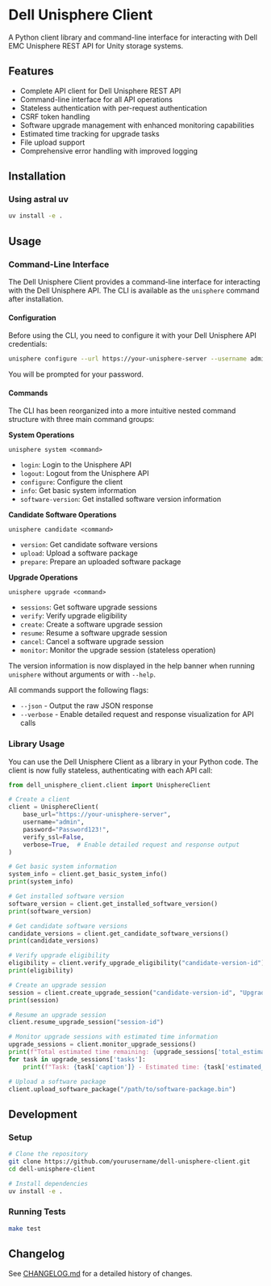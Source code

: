 # Dell Unisphere Client

A Python client library and command-line interface for interacting with Dell EMC Unisphere REST API for Unity storage systems.

## Features

- Complete API client for Dell Unisphere REST API
- Command-line interface for all API operations
- Stateless authentication with per-request authentication
- CSRF token handling
- Software upgrade management with enhanced monitoring capabilities
- Estimated time tracking for upgrade tasks
- File upload support
- Comprehensive error handling with improved logging

## Installation

### Using astral uv

```bash
uv install -e .
```

## Usage

### Command-Line Interface

The Dell Unisphere Client provides a command-line interface for interacting with the Dell Unisphere API. The CLI is available as the `unisphere` command after installation.

#### Configuration

Before using the CLI, you need to configure it with your Dell Unisphere API credentials:

```bash
unisphere configure --url https://your-unisphere-server --username admin
```

You will be prompted for your password.

#### Commands

The CLI has been reorganized into a more intuitive nested command structure with three main command groups:

**System Operations**
```
unisphere system <command>
```
- `login`: Login to the Unisphere API
- `logout`: Logout from the Unisphere API
- `configure`: Configure the client
- `info`: Get basic system information
- `software-version`: Get installed software version information

**Candidate Software Operations**
```
unisphere candidate <command>
```
- `version`: Get candidate software versions
- `upload`: Upload a software package
- `prepare`: Prepare an uploaded software package

**Upgrade Operations**
```
unisphere upgrade <command>
```
- `sessions`: Get software upgrade sessions
- `verify`: Verify upgrade eligibility
- `create`: Create a software upgrade session
- `resume`: Resume a software upgrade session
- `cancel`: Cancel a software upgrade session
- `monitor`: Monitor the upgrade session (stateless operation)

The version information is now displayed in the help banner when running `unisphere` without arguments or with `--help`.

All commands support the following flags:
- `--json` - Output the raw JSON response
- `--verbose` - Enable detailed request and response visualization for API calls

### Library Usage

You can use the Dell Unisphere Client as a library in your Python code. The client is now fully stateless, authenticating with each API call:

```python
from dell_unisphere_client.client import UnisphereClient

# Create a client
client = UnisphereClient(
    base_url="https://your-unisphere-server",
    username="admin",
    password="Password123!",
    verify_ssl=False,
    verbose=True,  # Enable detailed request and response output
)

# Get basic system information
system_info = client.get_basic_system_info()
print(system_info)

# Get installed software version
software_version = client.get_installed_software_version()
print(software_version)

# Get candidate software versions
candidate_versions = client.get_candidate_software_versions()
print(candidate_versions)

# Verify upgrade eligibility
eligibility = client.verify_upgrade_eligibility("candidate-version-id")
print(eligibility)

# Create an upgrade session
session = client.create_upgrade_session("candidate-version-id", "Upgrade to new version")
print(session)

# Resume an upgrade session
client.resume_upgrade_session("session-id")

# Monitor upgrade sessions with estimated time information
upgrade_sessions = client.monitor_upgrade_sessions()
print(f"Total estimated time remaining: {upgrade_sessions['total_estimated_time']}")
for task in upgrade_sessions['tasks']:
    print(f"Task: {task['caption']} - Estimated time: {task['estimated_time']}")

# Upload a software package
client.upload_software_package("/path/to/software-package.bin")
```

## Development

### Setup

```bash
# Clone the repository
git clone https://github.com/yourusername/dell-unisphere-client.git
cd dell-unisphere-client

# Install dependencies
uv install -e .
```

### Running Tests

```bash
make test
```

## Changelog

See [CHANGELOG.md](CHANGELOG.md) for a detailed history of changes.
